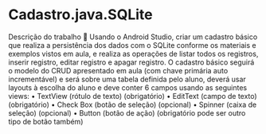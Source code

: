 # Cadastro.java.SQLite
Descrição do trabalho 📃
Usando o Android Studio, criar um cadastro básico que realiza a persistência dos dados com o SQLite conforme os materiais e exemplos vistos em aula, e realiza as operações de listar todos os registros, inserir registro, editar registro e apagar registro. O cadastro básico seguirá o modelo do CRUD apresentado em aula (com chave primária auto incrementável) e será sobre uma tabela definida pelo aluno, deverá usar layouts à escolha do aluno e deve conter 6 campos usando as seguintes views: • TextView (rótulo de texto) (obrigatório) • EditText (campo de texto) (obrigatório) • Check Box (botão de seleção) (opcional) • Spinner (caixa de seleção) (opcional) • Button (botão de ação) (obrigatório pode ser outro tipo de botão também)
